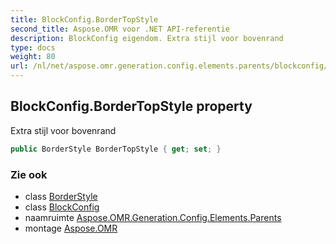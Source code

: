 ```yaml
---
title: BlockConfig.BorderTopStyle
second_title: Aspose.OMR voor .NET API-referentie
description: BlockConfig eigendom. Extra stijl voor bovenrand
type: docs
weight: 80
url: /nl/net/aspose.omr.generation.config.elements.parents/blockconfig/bordertopstyle/
---
```

## BlockConfig.BorderTopStyle property

Extra stijl voor bovenrand

```csharp
public BorderStyle BorderTopStyle { get; set; }
```

### Zie ook

* class [BorderStyle](../../../aspose.omr.generation.config/borderstyle/)
* class [BlockConfig](../)
* naamruimte [Aspose.OMR.Generation.Config.Elements.Parents](../../blockconfig/)
* montage [Aspose.OMR](../../../)


